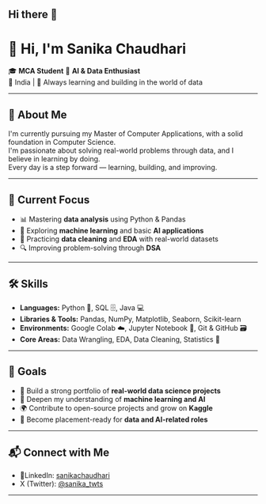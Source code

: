 ## Hi there 👋

# 👋 Hi, I'm Sanika Chaudhari

🎓 **MCA Student** 🤖 **AI & Data Enthusiast**  
📍 India | 🌱 Always learning and building in the world of data

---

## 🧠 About Me

I'm currently pursuing my Master of Computer Applications, with a solid foundation in Computer Science.  
I'm passionate about solving real-world problems through data, and I believe in learning by doing.  
Every day is a step forward — learning, building, and improving.

---

## 🚀 Current Focus

- 📊 Mastering **data analysis** using Python & Pandas  
- 🤖 Exploring **machine learning** and basic **AI applications**  
- 🧹 Practicing **data cleaning** and **EDA** with real-world datasets  
- 🔍 Improving problem-solving through **DSA**

---

## 🛠️ Skills

- **Languages:** Python 🐍, SQL 🗄️, Java 💻  
- **Libraries & Tools:** Pandas, NumPy, Matplotlib, Seaborn, Scikit-learn  
- **Environments:** Google Colab ☁️, Jupyter Notebook 📒, Git & GitHub 🗃️  
- **Core Areas:** Data Wrangling, EDA, Data Cleaning, Statistics 📐

---

## 🎯 Goals

- 📁 Build a strong portfolio of **real-world data science projects**  
- 🧠 Deepen my understanding of **machine learning and AI**  
- 🌍 Contribute to open-source projects and grow on **Kaggle**  
- 💼 Become placement-ready for **data and AI-related roles**

---

## 📬 Connect with Me

- 🔗LinkedIn: [sanikachaudhari](https://linkedin.com/in/sanikachaudhari)  
- X (Twitter): [@sanika_twts](https://twitter.com/sanika_twts)

---

